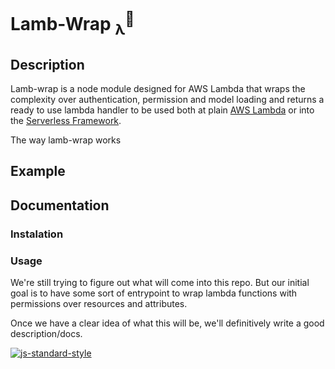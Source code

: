 # Lamb-Wrap <sub>λ</sub><sup>🌯</sup>

## Description
Lamb-wrap is a node module designed for AWS Lambda that wraps the complexity over authentication, permission and model loading and returns a ready to use lambda handler to
be used both at plain [AWS Lambda](https://aws.amazon.com/lambda/details/) or into the [Serverless Framework](http://serverless.com/).

The way lamb-wrap works

## Example

## Documentation

### Instalation

### Usage
We're still trying to figure out what will come into this repo. But our initial goal is to have some sort of entrypoint to wrap lambda functions with permissions over resources and attributes.

Once we have a clear idea of what this will be, we'll definitively write a good description/docs.


[![js-standard-style](https://cdn.rawgit.com/feross/standard/master/badge.svg)](https://github.com/feross/standard)
